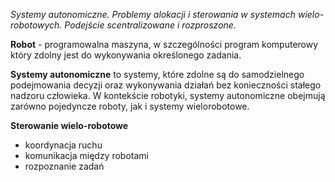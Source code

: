 *Systemy autonomiczne. Problemy alokacji i sterowania w systemach wielo-robotowych. Podejście scentralizowane i rozproszone.*


**Robot** - programowalna maszyna, w szczególności program komputerowy który zdolny jest do wykonywania określonego zadania.

**Systemy autonomiczne** to systemy, które zdolne są do samodzielnego podejmowania decyzji oraz wykonywania działań bez konieczności stałego nadzoru człowieka. W kontekście robotyki, systemy autonomiczne obejmują zarówno pojedyncze roboty, jak i systemy wielorobotowe.


**Sterowanie wielo-robotowe**
- koordynacja ruchu
- komunikacja między robotami
- rozpoznanie zadań